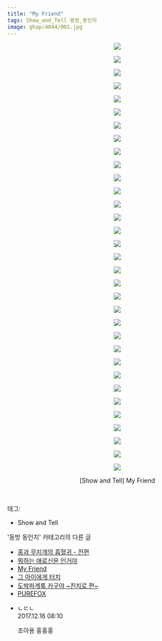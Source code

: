 ```yaml
---
title: "My Friend"
tags: Show_and_Tell 동방_동인지
image: ghap/4044/001.jpg
---
```

<div class="article">
<p style="text-align: center; clear: none; float: none;"><img src="{{ site.nasurl }}/ghap/4044/001.jpg"/></p>
<p style="text-align: center; clear: none; float: none;"><img src="{{ site.nasurl }}/ghap/4044/002.jpg"/></p>
<p style="text-align: center; clear: none; float: none;"><img src="{{ site.nasurl }}/ghap/4044/003.jpg"/></p>
<p style="text-align: center; clear: none; float: none;"><img src="{{ site.nasurl }}/ghap/4044/004.jpg"/></p>
<p style="text-align: center; clear: none; float: none;"><img src="{{ site.nasurl }}/ghap/4044/005.jpg"/></p>
<p style="text-align: center; clear: none; float: none;"><img src="{{ site.nasurl }}/ghap/4044/006.jpg"/></p>
<p style="text-align: center; clear: none; float: none;"><img src="{{ site.nasurl }}/ghap/4044/007.jpg"/></p>
<p style="text-align: center; clear: none; float: none;"><img src="{{ site.nasurl }}/ghap/4044/008.jpg"/></p>
<p style="text-align: center; clear: none; float: none;"><img src="{{ site.nasurl }}/ghap/4044/009.jpg"/></p>
<p style="text-align: center; clear: none; float: none;"><img src="{{ site.nasurl }}/ghap/4044/010.jpg"/></p>
<p style="text-align: center; clear: none; float: none;"><img src="{{ site.nasurl }}/ghap/4044/011.jpg"/></p>
<p style="text-align: center; clear: none; float: none;"><img src="{{ site.nasurl }}/ghap/4044/012.jpg"/></p>
<p style="text-align: center; clear: none; float: none;"><img src="{{ site.nasurl }}/ghap/4044/013.jpg"/></p>
<p style="text-align: center; clear: none; float: none;"><img src="{{ site.nasurl }}/ghap/4044/014.jpg"/></p>
<p style="text-align: center; clear: none; float: none;"><img src="{{ site.nasurl }}/ghap/4044/015.jpg"/></p>
<p style="text-align: center; clear: none; float: none;"><img src="{{ site.nasurl }}/ghap/4044/016.jpg"/></p>
<p style="text-align: center; clear: none; float: none;"><img src="{{ site.nasurl }}/ghap/4044/017.jpg"/></p>
<p style="text-align: center; clear: none; float: none;"><img src="{{ site.nasurl }}/ghap/4044/018.jpg"/></p>
<p style="text-align: center; clear: none; float: none;"><img src="{{ site.nasurl }}/ghap/4044/019.jpg"/></p>
<p style="text-align: center; clear: none; float: none;"><img src="{{ site.nasurl }}/ghap/4044/020.jpg"/></p>
<p style="text-align: center; clear: none; float: none;"><img src="{{ site.nasurl }}/ghap/4044/021.jpg"/></p>
<p style="text-align: center; clear: none; float: none;"><img src="{{ site.nasurl }}/ghap/4044/022.jpg"/></p>
<p style="text-align: center; clear: none; float: none;"><img src="{{ site.nasurl }}/ghap/4044/023.jpg"/></p>
<p style="text-align: center; clear: none; float: none;"><img src="{{ site.nasurl }}/ghap/4044/024.jpg"/></p>
<p style="text-align: center; clear: none; float: none;"><img src="{{ site.nasurl }}/ghap/4044/025.jpg"/></p>
<p style="text-align: center; clear: none; float: none;"><img src="{{ site.nasurl }}/ghap/4044/026.jpg"/></p>
<p style="text-align: center; clear: none; float: none;"><img src="{{ site.nasurl }}/ghap/4044/027.jpg"/></p>
<p style="text-align: center; clear: none; float: none;"><img src="{{ site.nasurl }}/ghap/4044/028.jpg"/></p>
<p style="text-align: center; clear: none; float: none;"><img src="{{ site.nasurl }}/ghap/4044/029.jpg"/></p>
<p style="text-align: center; clear: none; float: none;"><img src="{{ site.nasurl }}/ghap/4044/030.jpg"/></p>
<p style="text-align: center; clear: none; float: none;"><img src="{{ site.nasurl }}/ghap/4044/031.jpg"/></p>
<p style="text-align: center; clear: none; float: none;"><img src="{{ site.nasurl }}/ghap/4044/032.jpg"/></p>
<p style="text-align: center; clear: none; float: none;"><img src="{{ site.nasurl }}/ghap/4044/033.jpg"/></p>
<p style="text-align: center; clear: none; float: none;">[Show and Tell] My Friend</p>
<p><br/></p>
</div><div class="tagTrail">
<p>태그: </p>
<ul>
<li>Show and Tell</li>
</ul>
</div><div class="another">
<p>'동방 동인지' 카테고리의 다른 글</p>
<ul>
<li><a href="/2017-12-15-ghap_4046">홍과 무지개의 흡혈귀 - 전편</a></li>
<li><a href="/2017-12-15-ghap_4045">뭐하는 애로신문 인거야</a></li>
<li><a href="/2017-12-15-ghap_4044">My Friend</a></li>
<li><a href="/2017-12-15-ghap_4043">그 아이에게 터치</a></li>
<li><a href="/2017-12-15-ghap_4041">도박파계록 카구야 ~친치로 편~</a></li>
<li><a href="/2017-12-15-ghap_4040">PUREFOX</a></li>
</ul>
</div><div class="cb_module cb_fluid">
<div class="cb_wrt cb_profile">
<div class="comment">
<ul>
<li class="cb_thumb_off" id="comment15153201">
<div class="cb_comment_area">
<div class="cb_info_area">
<div class="cb_section">
<span class="cb_nick_name">ㄴㄷㄴ</span>
</div>
<div class="cb_section">
<span class="cb_date">2017.12.16 08:10 </span>
</div>
</div>
<div class="cb_dsc_comment">
<p class="cb_dsc">
											조아용 홍홍홍
										</p>
</div>
</div></li>
</ul>
</div>
</div><!-- commentList close -->
</div>